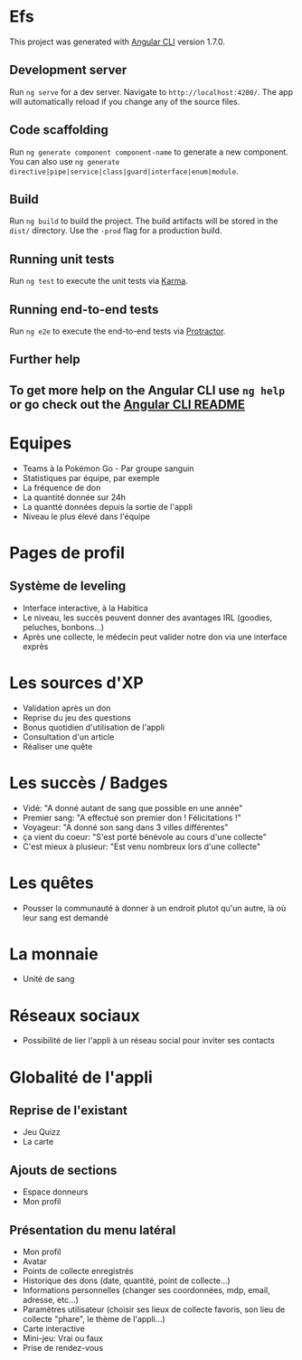 # Efs

This project was generated with [Angular CLI](https://github.com/angular/angular-cli) version 1.7.0.

## Development server

Run `ng serve` for a dev server. Navigate to `http://localhost:4200/`. The app will automatically reload if you change any of the source files.

## Code scaffolding

Run `ng generate component component-name` to generate a new component. You can also use `ng generate directive|pipe|service|class|guard|interface|enum|module`.

## Build

Run `ng build` to build the project. The build artifacts will be stored in the `dist/` directory. Use the `-prod` flag for a production build.

## Running unit tests

Run `ng test` to execute the unit tests via [Karma](https://karma-runner.github.io).

## Running end-to-end tests

Run `ng e2e` to execute the end-to-end tests via [Protractor](http://www.protractortest.org/).

## Further help

To get more help on the Angular CLI use `ng help` or go check out the [Angular CLI README](https://github.com/angular/angular-cli/blob/master/README.md)
-------------------------------------

# Equipes
 - Teams à la Pokémon Go - Par groupe sanguin
 - Statistiques par équipe, par exemple
  - La fréquence de don
  - La quantité donnée sur 24h
  - La quantté données depuis la sortie de l'appli
  - Niveau le plus élevé dans l'équipe

# Pages de profil

## Système de leveling
 - Interface interactive, à la Habitica
 - Le niveau, les succès peuvent donner des avantages IRL (goodies, peluches, bonbons...)
 - Après une collecte, le médecin peut valider notre don via une interface exprès 


# Les sources d'XP
 - Validation après un don
 - Reprise du jeu des questions
 - Bonus quotidien d'utilisation de l'appli
 - Consultation d'un article
 - Réaliser une quête

# Les succès / Badges
 - Vidé: "A donné autant de sang que possible en une année"
 - Premier sang: "A effectué son premier don ! Félicitations !"
 - Voyageur: "A donné son sang dans 3 villes différentes"
 - ça vient du coeur: "S'est porté bénévole au cours d'une collecte"
 - C'est mieux à plusieur: "Est venu nombreux lors d'une collecte"

# Les quêtes
 - Pousser la communauté à donner à un endroit plutot qu'un autre, là où leur sang est demandé

# La monnaie
 - Unité de sang


# Réseaux sociaux
 - Possibilité de lier l'appli à un réseau social pour inviter ses contacts

# Globalité de l'appli

## Reprise de l'existant
 - Jeu Quizz
 - La carte

## Ajouts de sections
 - Espace donneurs
 - Mon profil

## Présentation du menu latéral
 - Mon profil
  - Avatar
  - Points de collecte enregistrés
  - Historique des dons (date, quantité, point de collecte...)
  - Informations personnelles (changer ses coordonnées, mdp, email, adresse, etc...)
  - Paramètres utilisateur (choisir ses lieux de collecte favoris, son lieu de collecte "phare", le thème de l'appli...)
 - Carte interactive
 - Mini-jeu: Vrai ou faux
 - Prise de rendez-vous
